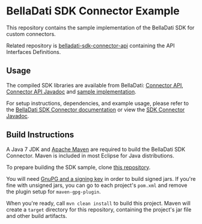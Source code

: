# BellaDati SDK Connector Example

This repository contains the sample implementation of the BellaDati SDK for custom connectors.

Related repository is [belladati-sdk-connector-api](https://github.com/BellaDati/belladati-sdk-connector-api/) containing the API Interfaces Definitions.

## Usage

The compiled SDK libraries are available from BellaDati: [Connector API](http://api.belladati.com/sdk-connector/0.9.0/sdk-connector-api-0.9.0.jar), [Connector API Javadoc](http://api.belladati.com/sdk-connector/0.9.0/sdk-connector-api-0.9.0-javadoc.jar) and [sample implementation](http://api.belladati.com/sdk-connector/0.9.0/sdk-connector-example-0.9.0.jar).

For setup instructions, dependencies, and example usage, please refer to the [BellaDati SDK Connector documentation](http://support.belladati.com/techdoc/Connector+SDK) or view the [SDK Connector Javadoc](http://api.belladati.com/sdk-connector/0.9.0/javadoc/).

## Build Instructions

A Java 7 JDK and [Apache Maven](http://maven.apache.org/) are required to build the BellaDati SDK Connector. Maven is included in most Eclipse for Java distributions.

To prepare building the SDK sample, clone [this repository](https://github.com/BellaDati/belladati-sdk-connector-example).

You will need [GnuPG and a signing key](https://docs.sonatype.org/display/Repository/How+To+Generate+PGP+Signatures+With+Maven) in order to build signed jars. If you're fine with unsigned jars, you can go to each project's `pom.xml` and remove the plugin setup for `maven-gpg-plugin`.

When you're ready, call `mvn clean install` to build this project. Maven will create a `target` directory for this repository, containing the project's jar file and other build artifacts.
